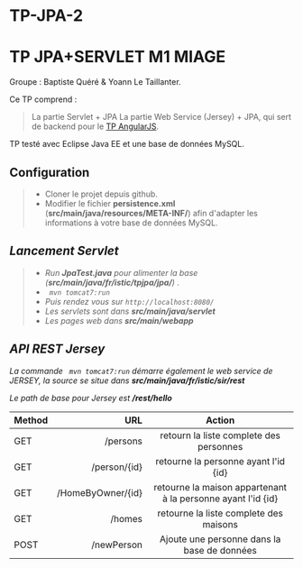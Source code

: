 # TP-JPA-2

TP JPA+SERVLET M1 MIAGE 
===================

Groupe : Baptiste Quéré & Yoann Le Taillanter.

Ce TP comprend : 
> La partie Servlet + JPA
> La partie Web Service (Jersey) + JPA, qui sert de backend pour le [TP AngularJS](https://github.com/yletaillanter/TP-JPA-2).

TP testé avec Eclipse Java EE et une base de données MySQL.

 <i class="icon-cog"></i>**Configuration**
-------------------------

> - Cloner le projet depuis github.
> - Modifier le fichier **persistence.xml** (**src/main/java/resources/META-INF/**) afin d'adapter les informations à votre base de données MySQL.


<i class="icon-refresh">**Lancement Servlet** 
-------------------------

> - Run **JpaTest.java** pour alimenter la base (**src/main/java/fr/istic/tpjpa/jpa/**) .
> - ``` mvn tomcat7:run```
> - Puis rendez vous sur ```http://localhost:8080/ ```
> - Les servlets sont dans **src/main/java/servlet**
> - Les pages web dans **src/main/webapp**

**API REST Jersey** 
-----------

La commande ``` mvn tomcat7:run``` démarre également le web service de JERSEY, la source se situe dans **src/main/java/fr/istic/sir/rest**


Le path de base pour Jersey est **/rest/hello**

| Method     | URL | Action   |
| :------- | ----: | :---: |
| GET    | /persons  |  retourn la liste complete des personnes   |
| GET     | /person/{id}   |  retourne la personne ayant l'id {id}  |
| GET     | /HomeByOwner/{id}   |  retourne la maison appartenant à la personne ayant l'id {id}  |
| GET    | /homes  |  retourne la liste complete des maisons   |
| POST    | /newPerson  |  Ajoute une personne dans la base de données |
